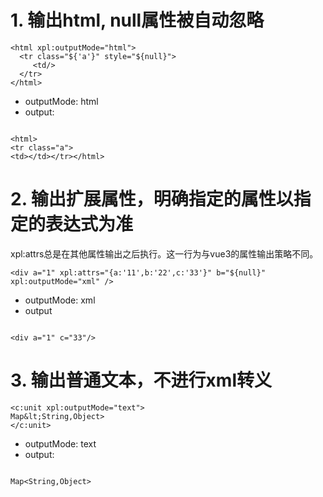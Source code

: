 # 1. 输出html, null属性被自动忽略

````xpl
<html xpl:outputMode="html">
  <tr class="${'a'}" style="${null}">
     <td/>
  </tr>
</html>
````

* outputMode: html
* output:

````

<html>
<tr class="a">
<td></td></tr></html>
````

# 2. 输出扩展属性，明确指定的属性以指定的表达式为准

xpl:attrs总是在其他属性输出之后执行。这一行为与vue3的属性输出策略不同。

````xpl
<div a="1" xpl:attrs="{a:'11',b:'22',c:'33'}" b="${null}" xpl:outputMode="xml" />
````

* outputMode: xml
* output

````

<div a="1" c="33"/>
````

# 3. 输出普通文本，不进行xml转义

````xpl
<c:unit xpl:outputMode="text">
Map&lt;String,Object>
</c:unit>
````

* outputMode: text
* output:

````

Map<String,Object>

````